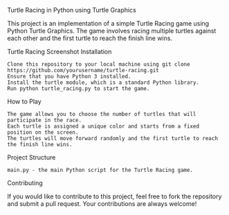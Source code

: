 Turtle Racing in Python using Turtle Graphics

This project is an implementation of a simple Turtle Racing game using Python Turtle Graphics. The game involves racing multiple turtles against each other and the first turtle to reach the finish line wins.

Turtle Racing Screenshot
Installation

    Clone this repository to your local machine using git clone https://github.com/yourusername/turtle-racing.git
    Ensure that you have Python 3 installed.
    Install the turtle module, which is a standard Python library.
    Run python turtle_racing.py to start the game.

How to Play

    The game allows you to choose the number of turtles that will participate in the race.
    Each turtle is assigned a unique color and starts from a fixed position on the screen.
    The turtles will move forward randomly and the first turtle to reach the finish line wins.

Project Structure

    main.py - the main Python script for the Turtle Racing game.

Contributing

If you would like to contribute to this project, feel free to fork the repository and submit a pull request. Your contributions are always welcome!
